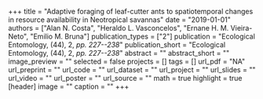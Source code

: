 +++
title = "Adaptive foraging of leaf-cutter ants to spatiotemporal changes in resource availability in Neotropical savannas"
date = "2019-01-01"
authors = ["Alan N. Costa", "Heraldo L. Vasconcelos", "Ernane H. M. Vieira-Neto", "Emilio M. Bruna"]
publication_types = ["2"]
publication = "Ecological Entomology, (44), 2, _pp. 227--238_"
publication_short = "Ecological Entomology, (44), 2, _pp. 227--238_"
abstract = ""
abstract_short = ""
image_preview = ""
selected = false
projects = []
tags = []
url_pdf = "NA"
url_preprint = ""
url_code = ""
url_dataset = ""
url_project = ""
url_slides = ""
url_video = ""
url_poster = ""
url_source = ""
math = true
highlight = true
[header]
image = ""
caption = ""
+++
